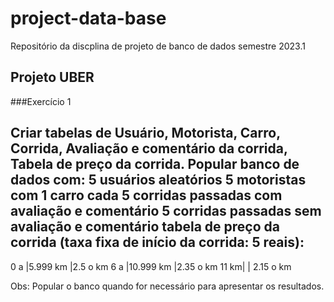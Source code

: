 # project-data-base
Repositório da discplina de projeto de banco de dados semestre 2023.1
## Projeto UBER
###Exercício 1

Criar tabelas de Usuário, Motorista, Carro, Corrida, Avaliação e comentário da corrida, Tabela de preço da corrida.
Popular banco de dados com:
5 usuários aleatórios
5 motoristas com 1 carro cada
5 corridas passadas com avaliação e comentário
5 corridas passadas sem avaliação e comentário
tabela de preço da corrida (taxa fixa de início da corrida: 5 reais):
------------------------
0 a  |5.999 km   |2.5 o km
6 a  |10.999 km  |2.35 o km
11 km|           | 2.15 o km

Obs: Popular o banco quando for necessário para apresentar os resultados.

